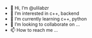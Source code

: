 - 👋 Hi, I’m @ulilabzr
- 👀 I’m interested in c++, backend
- 🌱 I’m currently learning c++, python
- 💞️ I’m looking to collaborate on ...
- 📫 How to reach me ...

<!---
ulilabzr/ulilabzr is a ✨ special ✨ repository because its `README.md` (this file) appears on your GitHub profile.
You can click the Preview link to take a look at your changes.
--->
